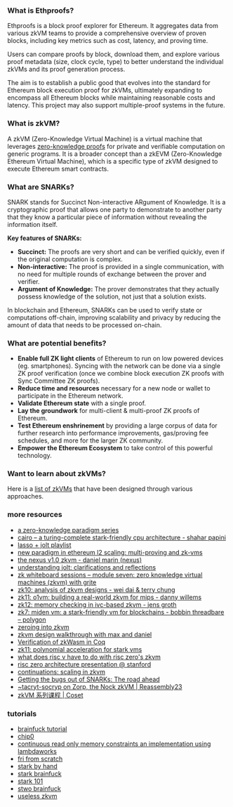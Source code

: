 ### What is Ethproofs?

Ethproofs is a block proof explorer for Ethereum. It aggregates data from various zkVM teams to provide a comprehensive overview of proven blocks, including key metrics such as cost, latency, and proving time.

Users can compare proofs by block, download them, and explore various proof metadata (size, clock cycle, type) to better understand the individual zkVMs and its proof generation process.

The aim is to establish a public good that evolves into the standard for Ethereum block execution proof for zkVMs, ultimately expanding to encompass all Ethereum blocks while maintaining reasonable costs and latency. This project may also support multiple-proof systems in the future.

### What is zkVM?

A zkVM (Zero-Knowledge Virtual Machine) is a virtual machine that leverages [zero-knowledge proofs](https://ethereum.org/en/zero-knowledge-proofs/) for private and verifiable computation on generic programs. It is a broader concept than a zkEVM (Zero-Knowledge Ethereum Virtual Machine), which is a specific type of zkVM designed to execute Ethereum smart contracts.

### What are SNARKs?

SNARK stands for Succinct Non-interactive ARgument of Knowledge. It is a cryptographic proof that allows one party to demonstrate to another party that they know a particular piece of information without revealing the information itself.

**Key features of SNARKs:**

- **Succinct:** The proofs are very short and can be verified quickly, even if the original computation is complex.
- **Non-interactive:** The proof is provided in a single communication, with no need for multiple rounds of exchange between the prover and verifier.
- **Argument of Knowledge:** The prover demonstrates that they actually possess knowledge of the solution, not just that a solution exists.

In blockchain and Ethereum, SNARKs can be used to verify state or computations off-chain, improving scalability and privacy by reducing the amount of data that needs to be processed on-chain.

### What are potential benefits?

- **Enable full ZK light clients** of Ethereum to run on low powered devices (eg. smartphones). Syncing with the network can be done via a single ZK proof verification (once we combine block execution ZK proofs with Sync Committee ZK proofs).
- **Reduce time and resources** necessary for a new node or wallet to participate in the Ethereum network.
- **Validate Ethereum state** with a single proof.
- **Lay the groundwork** for multi-client & multi-proof ZK proofs of Ethereum.
- **Test Ethereum enshrinement** by providing a large corpus of data for further research into performance improvements, gas/proving fee schedules, and more for the larger ZK community.
- **Empower the Ethereum Ecosystem** to take control of this powerful technology.

### Want to learn about zkVMs?

Here is a [list of zkVMs](https://github.com/rkdud007/awesome-zkvm?tab=readme-ov-file) that have been designed through various approaches.

### more resources

- [a zero-knowledge paradigm series](https://www.lita.foundation/blog/zero-knowledge-paradigm-zkvm)
- [cairo – a turing-complete stark-friendly cpu architecture - shahar papini](https://www.youtube.com/watch?v=vVgHL5vpJxY&t=33s)
- [lasso + jolt playlist](https://youtube.com/playlist?list=PLjQ9HCQMu_8xjOEM_vh5p26ODtr-mmGxO&si=Uega8IMg_J8kNaa8)
- [new paradigm in ethereum l2 scaling: multi-proving and zk-vms](https://www.mikkoikola.com/blog/2023/12/11/new-paradigm-in-ethereum-l2-scaling-multi-proving-and-zk-vms)
- [the nexus v1.0 zkvm - daniel marin (nexus)](https://www.youtube.com/watch?v=UtzFOwQp8n4)
- [understanding jolt: clarifications and reflections](https://a16zcrypto.com/posts/article/understanding-jolt-clarifications-and-reflections/)
- [zk whiteboard sessions – module seven: zero knowledge virtual machines (zkvm) with grjte](https://www.youtube.com/watch?v=GRFPGJW0hic)
- [zk10: analysis of zkvm designs - wei dai & terry chung](https://www.youtube.com/watch?v=tWJZX-WmbeY&t=325s)
- [zk11: o1vm: building a real-world zkvm for mips - danny willems](https://www.youtube.com/watch?v=HDH2KXRAxAc)
- [zk12: memory checking in ivc-based zkvm - jens groth](https://www.youtube.com/watch?v=kzSYNFh4uQ0&list=PLothk45x3HC9Oz4f3e9-OoYUEytfHWCl5)
- [zk7: miden vm: a stark-friendly vm for blockchains - bobbin threadbare – polygon](https://www.youtube.com/watch?v=81UAaiIgIYA&t=803s)
- [zeroing into zkvm](https://taiko.mirror.xyz/e_5GeGGFJIrOxqvXOfzY6HmWcRjCjRyG0NQF1zbNpNQ)
- [zkvm design walkthrough with max and daniel](https://www.youtube.com/watch?v=aobrJ-zTcAU)
- [Verification of zkWasm in Coq](https://github.com/CertiKProject/zkwasm-fv)
- [zk11: polynomial acceleration for stark vms](https://www.youtube.com/watch?v=R07ina4k7hg)
- [what does risc v have to do with risc zero's zkvm](https://www.youtube.com/watch?v=11DIflEwx50)
- [risc zero architecture presentation @ stanford](https://www.youtube.com/watch?v=RtGk6967PC4)
- [continuations: scaling in zkvm](https://www.youtube.com/watch?v=h1qWnf-M5lo)
- [Getting the bugs out of SNARKs: The road ahead](https://a16zcrypto.com/posts/article/getting-bugs-out-of-snarks/)
- [~tacryt-socryp on Zorp, the Nock zkVM | Reassembly23](https://www.youtube.com/watch?v=zD45V6GAD00)
- [zkVM 系列课程 | Coset](https://youtube.com/playlist?list=PLbQFt1T_44DwyjIN_Jqoiq_WlYZAMw_vq)

### tutorials

- [brainfuck tutorial](https://neptune.cash/learn/brainfuck-tutorial/)
- [chip0](https://github.com/shuklaayush/chip0)
- [continuous read only memory constraints an implementation using lambdaworks](https://blog.lambdaclass.com/continuous-read-only-memory-constraints-an-implementation-using-lambdaworks/)
- [fri from scratch](https://blog.lambdaclass.com/how-to-code-fri-from-scratch/)
- [stark by hand](https://dev.risczero.com/proof-system/stark-by-hand)
- [stark brainfuck](https://aszepieniec.github.io/stark-brainfuck/)
- [stark 101](https://starkware.co/stark-101/)
- [stwo brainfuck](https://github.com/kkrt-labs/stwo-brainfuck)
- [useless zkvm](https://github.com/armanthepythonguy/Useless-ZKVM)
